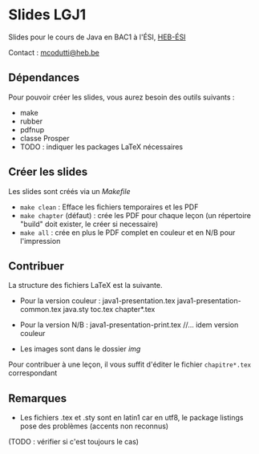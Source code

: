 # Slides LGJ1
Slides pour le cours de Java en BAC1 à l'ÉSI, [HEB-ÉSI](http://www.heb.be/esi)

Contact : <mcodutti@heb.be>

## Dépendances
Pour pouvoir créer les slides, vous aurez besoin des outils suivants :
- make
- rubber
- pdfnup
- classe Prosper 
- TODO : indiquer les packages LaTeX nécessaires

##  Créer les slides
Les slides sont créés via un *Makefile*

- `make clean` : Efface les fichiers temporaires et les PDF
- `make chapter` (défaut) : crée les PDF pour chaque leçon (un répertoire
  "build" doit exister, le créer si necessaire)
- `make all` : crée en plus le PDF complet en couleur et en N/B pour l'impression

## Contribuer
La structure des fichiers LaTeX est la suivante.

* Pour la version couleur :
	java1-presentation.tex
	java1-presentation-common.tex
	java.sty
	toc.tex
	chapter*.tex

* Pour la version N/B :
	java1-presentation-print.tex
	//... idem version couleur

* Les images sont dans le dossier *img*

Pour contribuer à une leçon, il vous suffit d'éditer le fichier `chapitre*.tex` correspondant

## Remarques

- Les fichiers .tex et .sty sont en latin1 car en utf8, le package listings pose des problèmes (accents non reconnus)


(TODO : vérifier si c'est toujours le cas)

